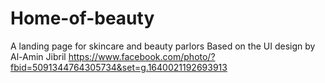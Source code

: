 # Home-of-beauty
A landing page for skincare and beauty parlors
Based on the UI design by Al-Amin Jibril https://www.facebook.com/photo/?fbid=5091344764305734&set=g.1640021192693913
